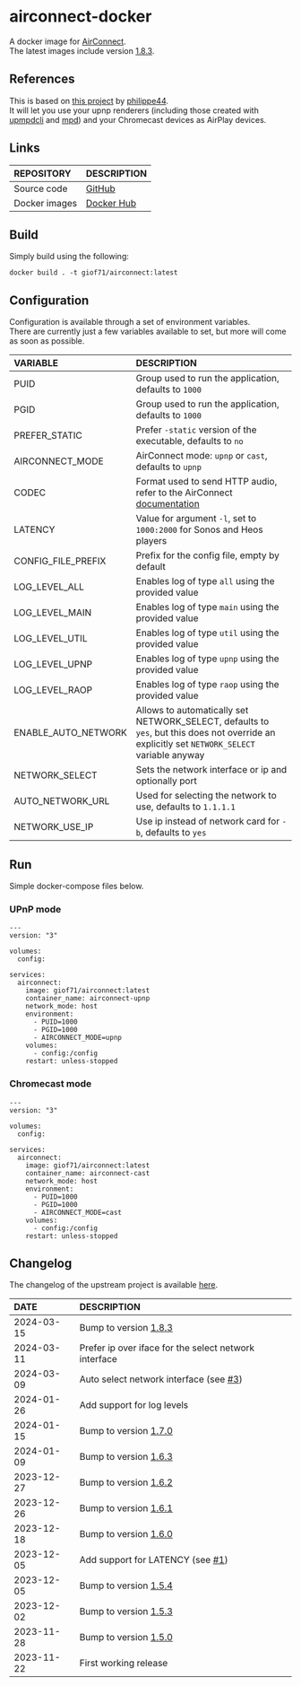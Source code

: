 # airconnect-docker

A docker image for [AirConnect](https://github.com/philippe44/AirConnect).  
The latest images include version [1.8.3](https://github.com/philippe44/AirConnect/releases/tag/1.8.3).  

## References

This is based on [this project](https://github.com/philippe44/AirConnect) by [philippe44](https://github.com/philippe44).  
It will let you use your upnp renderers (including those created with [upmpdcli](https://github.com/GioF71/upmpdcli-docker) and [mpd](https://github.com/giof71/mpd-alsa-docker)) and your Chromecast devices as AirPlay devices.  

## Links

REPOSITORY|DESCRIPTION
:---|:---
Source code|[GitHub](https://github.com/GioF71/airconnect-docker)
Docker images|[Docker Hub](https://hub.docker.com/r/giof71/airconnect)

## Build

Simply build using the following:

```
docker build . -t giof71/airconnect:latest
```

## Configuration

Configuration is available through a set of environment variables.  
There are currently just a few variables available to set, but more will come as soon as possible.  

VARIABLE|DESCRIPTION
:---|:---
PUID|Group used to run the application, defaults to `1000`
PGID|Group used to run the application, defaults to `1000`
PREFER_STATIC|Prefer `-static` version of the executable, defaults to `no`
AIRCONNECT_MODE|AirConnect mode: `upnp` or `cast`, defaults to `upnp`
CODEC|Format used to send HTTP audio, refer to the AirConnect [documentation](https://github.com/philippe44/AirConnect)
LATENCY|Value for argument `-l`, set to `1000:2000` for Sonos and Heos players
CONFIG_FILE_PREFIX|Prefix for the config file, empty by default
LOG_LEVEL_ALL|Enables log of type `all` using the provided value
LOG_LEVEL_MAIN|Enables log of type `main` using the provided value
LOG_LEVEL_UTIL|Enables log of type `util` using the provided value
LOG_LEVEL_UPNP|Enables log of type `upnp` using the provided value
LOG_LEVEL_RAOP|Enables log of type `raop` using the provided value
ENABLE_AUTO_NETWORK|Allows to automatically set NETWORK_SELECT, defaults to `yes`, but this does not override an explicitly set `NETWORK_SELECT` variable anyway
NETWORK_SELECT|Sets the network interface or ip and optionally port
AUTO_NETWORK_URL|Used for selecting the network to use, defaults to `1.1.1.1`
NETWORK_USE_IP|Use ip instead of network card for `-b`, defaults to `yes`

## Run

Simple docker-compose files below.

### UPnP mode

```
---
version: "3"

volumes:
  config:

services:
  airconnect:
    image: giof71/airconnect:latest
    container_name: airconnect-upnp
    network_mode: host
    environment:
      - PUID=1000
      - PGID=1000
      - AIRCONNECT_MODE=upnp
    volumes:
      - config:/config
    restart: unless-stopped
```

### Chromecast mode

```
---
version: "3"

volumes:
  config:

services:
  airconnect:
    image: giof71/airconnect:latest
    container_name: airconnect-cast
    network_mode: host
    environment:
      - PUID=1000
      - PGID=1000
      - AIRCONNECT_MODE=cast
    volumes:
      - config:/config
    restart: unless-stopped
```

## Changelog

The changelog of the upstream project is available [here](https://github.com/philippe44/AirConnect/blob/master/CHANGELOG).  

DATE|DESCRIPTION
:---|:---
2024-03-15|Bump to version [1.8.3](https://github.com/philippe44/AirConnect/releases/tag/1.8.3)
2024-03-11|Prefer ip over iface for the select network interface
2024-03-09|Auto select network interface (see [#3](https://github.com/GioF71/airconnect-docker/issues/3))
2024-01-26|Add support for log levels
2024-01-15|Bump to version [1.7.0](https://github.com/philippe44/AirConnect/releases/tag/1.7.0)
2024-01-09|Bump to version [1.6.3](https://github.com/philippe44/AirConnect/releases/tag/1.6.3)
2023-12-27|Bump to version [1.6.2](https://github.com/philippe44/AirConnect/releases/tag/1.6.2)
2023-12-26|Bump to version [1.6.1](https://github.com/philippe44/AirConnect/releases/tag/1.6.1)
2023-12-18|Bump to version [1.6.0](https://github.com/philippe44/AirConnect/releases/tag/1.6.0)
2023-12-05|Add support for LATENCY (see [#1](https://github.com/GioF71/airconnect-docker/issues/1))
2023-12-05|Bump to version [1.5.4](https://github.com/philippe44/AirConnect/releases/tag/1.5.4)
2023-12-02|Bump to version [1.5.3](https://github.com/philippe44/AirConnect/releases/tag/1.5.3)
2023-11-28|Bump to version [1.5.0](https://github.com/philippe44/AirConnect/releases/tag/1.5.0)
2023-11-22|First working release
